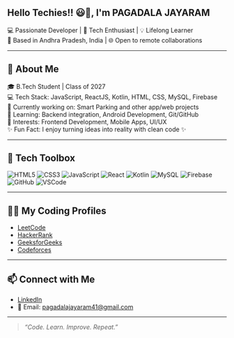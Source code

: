 ## Hello Techies!! 😃👋, I'm PAGADALA JAYARAM

💻 Passionate Developer | 🚀 Tech Enthusiast | 💡 Lifelong Learner  
📍 Based in Andhra Pradesh, India | 🌐 Open to remote collaborations

---

## 🚀 About Me

🎓 B.Tech Student | Class of 2027  
💻 Tech Stack: JavaScript, ReactJS, Kotlin, HTML, CSS, MySQL, Firebase  
🔭 Currently working on: Smart Parking and other app/web projects  
🌱 Learning: Backend integration, Android Development, Git/GitHub  
🧠 Interests: Frontend Development, Mobile Apps, UI/UX  
✨ Fun Fact: I enjoy turning ideas into reality with clean code ✨

---

## 🧰 Tech Toolbox

![HTML5](https://img.shields.io/badge/-HTML5-E34F26?style=flat&logo=html5&logoColor=white)
![CSS3](https://img.shields.io/badge/-CSS3-1572B6?style=flat&logo=css3)
![JavaScript](https://img.shields.io/badge/-JavaScript-F7DF1E?style=flat&logo=javascript&logoColor=black)
![React](https://img.shields.io/badge/-React-61DAFB?style=flat&logo=react)
![Kotlin](https://img.shields.io/badge/-Kotlin-0095D5?style=flat&logo=kotlin&logoColor=white)
![MySQL](https://img.shields.io/badge/-MySQL-4479A1?style=flat&logo=mysql&logoColor=white)
![Firebase](https://img.shields.io/badge/-Firebase-FFCA28?style=flat&logo=firebase&logoColor=black)
![GitHub](https://img.shields.io/badge/-GitHub-181717?style=flat&logo=github)
![VSCode](https://img.shields.io/badge/-VS_Code-007ACC?style=flat&logo=visual-studio-code&logoColor=white)

---

## 👨‍💻 My Coding Profiles

- [LeetCode](https://leetcode.com/pagadalajayaram)  
- [HackerRank](https://www.hackerrank.com/your_username)  
- [GeeksforGeeks](https://auth.geeksforgeeks.org/user/your_username)  
- [Codeforces](https://codeforces.com/profile/your_username)

---

## 📫 Connect with Me

- [LinkedIn](https://www.linkedin.com/in/pagadala-jaya-ram/)  
- 📧 Email: pagadalajayaram41@gmail.com

---

> _“Code. Learn. Improve. Repeat.”_
